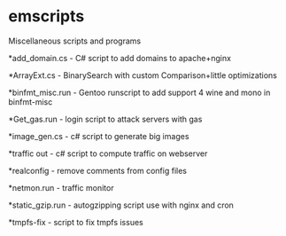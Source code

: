 emscripts
=========

Miscellaneous scripts and programs

*add_domain.cs - C# script to add domains to apache+nginx

*ArrayExt.cs - BinarySearch with custom Comparison+little optimizations

*binfmt_misc.run - Gentoo runscript to add support 4 wine and mono in binfmt-misc

*Get_gas.run - login script to attack servers with gas

*image_gen.cs - c# script to generate big images

*traffic out - c# script to compute traffic on webserver

*realconfig - remove comments from config files

*netmon.run - traffic monitor

*static_gzip.run - autogzipping script
use with nginx and cron

*tmpfs-fix - script to fix tmpfs issues
